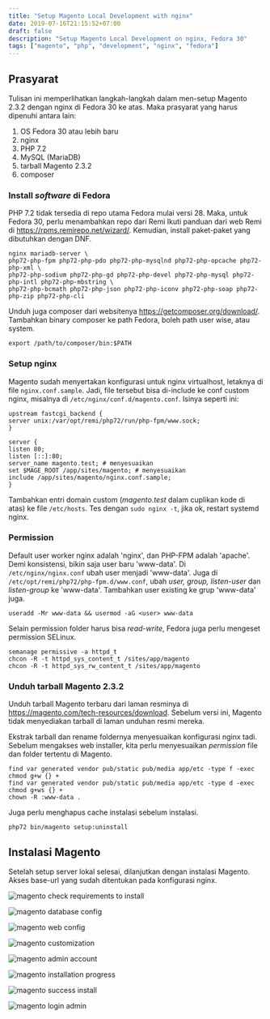 ```yaml
---
title: "Setup Magento Local Development with nginx"
date: 2019-07-16T21:15:52+07:00
draft: false
description: "Setup Magento Local Development on nginx, Fedora 30"
tags: ["magento", "php", "development", "nginx", "fedora"]
---
```


## Prasyarat ##

Tulisan ini memperlihatkan langkah-langkah dalam men-setup
Magento 2.3.2 dengan nginx di Fedora 30 ke atas.
Maka prasyarat yang harus dipenuhi antara lain:
1. OS Fedora 30 atau lebih baru
2. nginx
3. PHP 7.2
4. MySQL (MariaDB)
5. tarball Magento 2.3.2
6. composer

### Install _software_ di Fedora ###

PHP 7.2 tidak tersedia di repo utama Fedora mulai versi 28.
Maka, untuk Fedora 30, perlu menambahkan repo dari Remi
Ikuti panduan dari web Remi di <!--more--> https://rpms.remirepo.net/wizard/. Kemudian, install paket-paket yang dibutuhkan dengan DNF.

```
nginx mariadb-server \
php72-php-fpm php72-php-pdo php72-php-mysqlnd php72-php-opcache php72-php-xml \
php72-php-sodium php72-php-gd php72-php-devel php72-php-mysql php72-php-intl php72-php-mbstring \
php72-php-bcmath php72-php-json php72-php-iconv php72-php-soap php72-php-zip php72-php-cli
```

Unduh juga composer dari websitenya https://getcomposer.org/download/.
Tambahkan binary composer ke path Fedora, boleh path user wise, atau system.

```
export /path/to/composer/bin:$PATH
```

### Setup nginx ###

Magento sudah menyertakan konfigurasi untuk nginx virtualhost, letaknya di file `nginx.conf.sample`.
Jadi, file tersebut bisa di-include ke conf custom nginx, misalnya di `/etc/nginx/conf.d/magento.conf`. Isinya seperti ini:
```
upstream fastcgi_backend {
server unix:/var/opt/remi/php72/run/php-fpm/www.sock;
}
 
server {
listen 80;
listen [::]:80;
server_name magento.test; # menyesuaikan
set $MAGE_ROOT /app/sites/magento; # menyesuaikan
include /app/sites/magento/nginx.conf.sample;
}
```
Tambahkan entri domain custom (_magento.test_ dalam cuplikan kode di atas) ke file `/etc/hosts`.
Tes dengan `sudo nginx -t`, jika ok, restart systemd nginx.

### Permission ###

Default user worker nginx adalah 'nginx', dan PHP-FPM adalah 'apache'.
Demi konsistensi, bikin saja user baru 'www-data'.
Di `/etc/nginx/nginx.conf` ubah user menjadi 'www-data'.
Juga di `/etc/opt/remi/php72/php-fpm.d/www.conf`, ubah _user, group, listen-user_
dan _listen-group_ ke 'www-data'.
Tambahkan user existing ke grup 'www-data' juga.
```
useradd -Mr www-data && usermod -aG <user> www-data
```

Selain permission folder harus bisa _read-write_, Fedora juga perlu mengeset
permission SELinux.
```
semanage permissive -a httpd_t
chcon -R -t httpd_sys_content_t /sites/app/magento
chcon -R -t httpd_sys_rw_content_t /sites/app/magento
```

### Unduh tarball Magento 2.3.2 ###

Unduh tarball Magento terbaru dari laman resminya di https://magento.com/tech-resources/download.
Sebelum versi ini, Magento tidak menyediakan tarball di laman unduhan resmi mereka.

Ekstrak tarball dan rename foldernya menyesuaikan konfigurasi nginx tadi.
Sebelum mengakses web installer, kita perlu
menyesuaikan _permission_ file dan folder tertentu di Magento.

```
find var generated vendor pub/static pub/media app/etc -type f -exec chmod g+w {} +
find var generated vendor pub/static pub/media app/etc -type d -exec chmod g+ws {} +
chown -R :www-data .
```

Juga perlu menghapus cache instalasi sebelum instalasi.
```
php72 bin/magento setup:uninstall
```

## Instalasi Magento ##

Setelah setup server lokal selesai, dilanjutkan dengan
instalasi Magento. Akses base-url yang sudah ditentukan pada konfigurasi nginx.

![magento check requirements to install](/img/2019/07/magento-install-1.png)

![magento database config](/img/2019/07/magento-install-2.png)

![magento web config](/img/2019/07/magento-install-3.png)

![magento customization](/img/2019/07/magento-install-4.png)

![magento admin account](/img/2019/07/magento-install-5.png)

![magento installation progress](/img/2019/07/magento-install-6.png)

![magento success install](/img/2019/07/magento-install-7.png)

![magento login admin](/img/2019/07/magento-install-8.png)